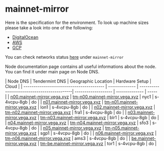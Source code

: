 # mainnet-mirror

Here is the specification for the environment. To look up machine sizes please take a look into one of the following:

* [DigitalOcean](https://slugs.do-api.dev/)
* [AWS](https://aws.amazon.com/ec2/instance-types/)
* [GCP](https://gcpinstances.doit-intl.com/)

You can check networks status [here](https://stats.vega.trading/) under `mainnet-mirror`

Node documentation page contains all useful informations about the node. You can find it under main page on Node DNS.

| Node DNS | Tendermint DNS | Geographic Location | Hardware Setup | Cloud |
| ----------------------------------------- | -------------- | --------------------------------------------| ------------------- | -------------- | ----- |
| [n00.mainnet-mirror.vega.xyz](https://n00.mainnet-mirror.vega.xyz) | [tm-n00.mainnet-mirror.vega.xyz](https://tm-n00.mainnet-mirror.vega.xyz) | nyc1 | s-4vcpu-8gb | do |
| [n01.mainnet-mirror.vega.xyz](https://n01.mainnet-mirror.vega.xyz) | [tm-n01.mainnet-mirror.vega.xyz](https://tm-n01.mainnet-mirror.vega.xyz) | lon1 | s-4vcpu-8gb | do |
| [n02.mainnet-mirror.vega.xyz](https://n02.mainnet-mirror.vega.xyz) | [tm-n02.mainnet-mirror.vega.xyz](https://tm-n02.mainnet-mirror.vega.xyz) | fra1 | s-4vcpu-8gb | do |
| [n03.mainnet-mirror.vega.xyz](https://n03.mainnet-mirror.vega.xyz) | [tm-n03.mainnet-mirror.vega.xyz](https://tm-n03.mainnet-mirror.vega.xyz) | blr1 | s-4vcpu-8gb | do |
| [n04.mainnet-mirror.vega.xyz](https://n04.mainnet-mirror.vega.xyz) | [tm-n04.mainnet-mirror.vega.xyz](https://tm-n04.mainnet-mirror.vega.xyz) | sfo3 | s-4vcpu-8gb | do |
| [n05.mainnet-mirror.vega.xyz](https://n05.mainnet-mirror.vega.xyz) | [tm-n05.mainnet-mirror.vega.xyz](https://tm-n05.mainnet-mirror.vega.xyz) | sgp1 | s-4vcpu-8gb | do |
| [n06.mainnet-mirror.vega.xyz](https://n06.mainnet-mirror.vega.xyz) | [tm-n06.mainnet-mirror.vega.xyz](https://tm-n06.mainnet-mirror.vega.xyz) | ams3 | s-4vcpu-8gb | do |
| [be.mainnet-mirror.vega.xyz](https://be.mainnet-mirror.vega.xyz) | [tm-be.mainnet-mirror.vega.xyz](https://tm-be.mainnet-mirror.vega.xyz) | tor1 | s-4vcpu-8gb | do |
